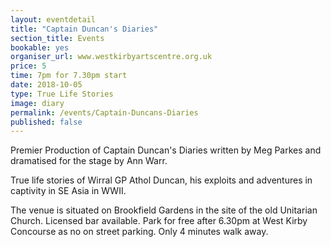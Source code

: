 ```yaml
---
layout: eventdetail
title: "Captain Duncan's Diaries"
section_title: Events
bookable: yes
organiser_url: www.westkirbyartscentre.org.uk
price: 5
time: 7pm for 7.30pm start
date: 2018-10-05
type: True Life Stories
image: diary
permalink: /events/Captain-Duncans-Diaries
published: false
---
```


Premier Production of Captain Duncan's Diaries written by Meg Parkes and dramatised for the stage by Ann Warr.

True life stories of Wirral GP Athol Duncan, his exploits and adventures in captivity in SE Asia in WWII.

The venue is situated on Brookfield Gardens in the site of the old Unitarian Church. Licensed bar available. Park for free after 6.30pm at West Kirby Concourse as no on street parking. Only 4 minutes walk away.
